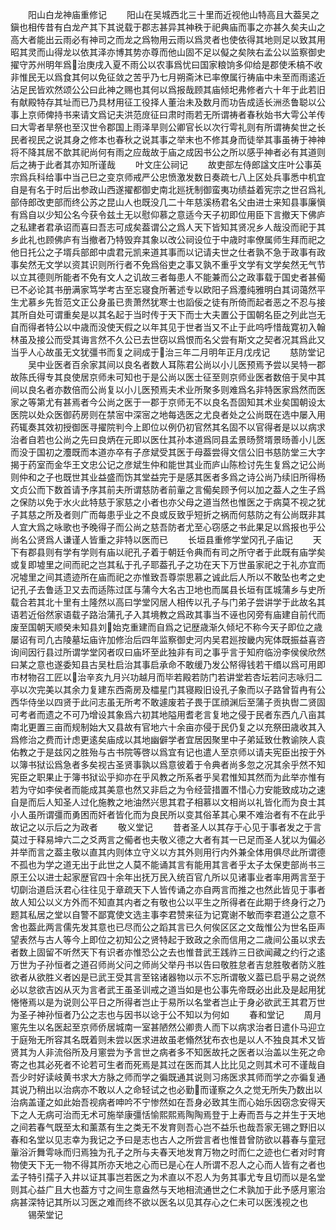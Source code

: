 <!-- { "loadSidebar": true } -->
　　阳山白龙神庙重修记
　　阳山在吴城西北三十里而近视他山特高且大葢吴之鎭也相传昔有白龙产其下其说载于郡志甚异其神秩于祀典庙而事之亦甚久矣夫山之高大者能出云雨必有神司之而龙之爲物用云雨以爲灵者也使依得其地则足以致其用昭其灵而山得龙以依其泽亦博其势亦尊而他山固不足以儗之矣陜右孟公以监察御史擢守苏州明年爲治庚戌入夏不雨公以农事爲忧曰国家粮饷多仰给是郡使禾槁不收非惟民无以爲食其何以免征敛之苦乎乃七月朔斋沐已率僚属行祷庙中未至而雨逺近沾足民皆欢然颂公公曰此神之赐也其何以爲报哉顾其庙倾圯弗修者六十年于此若旧有献殿特存其址而已乃具材用征工役择人董治未及数月而功告成适长洲丞鲁聪以公事上京师俾持书来请文爲记夫洪范庻征曰肃时雨若无所谓祷者春秋始书大雩公羊传曰大雩者旱祭也至汉世令郡国上雨泽旱则公卿官长以次行雩礼则有所谓祷矣世之长民者视民之说其身之修本也春秋之说其事之举末也不修其身而徒举其事虽祷于神神将不降其居不歆其祀尚何有雨之应哉故于庙之成因书公之所以感乎神者必有其道则后之祷于此者其亦知所谨哉
　　叶文庄公祠记
　　故吏部左侍郎諡文庄叶公事英宗爲兵科给事中当己巳之变京师戒严公忠愤激发数日奏疏七八上区处兵事悉中机宜自是有名于时后出参政山西遂擢都御史南北廵抚制御蛮夷功绩益着宪宗之世召爲礼部侍郎改吏部而终公苏之昆山人也既没几二十年慈溪杨君名父由进士来知县事廉愼有爲自以少知公名今获令兹土无以慰仰慕之意适今天子初即位用臣下言撤天下佛庐之私建者君承诏而喜曰吾志可成矣葢谓公之爲人天下皆知其贤况乡人哉没而祀于其乡此礼也顾佛庐有当撤者乃特毁弃其象以改公祠设位于中歳时率僚属师生拜而祀之他日托公之子壻兵部郎中虞君元凯来道其事而以记请夫世之仕者孰不急于政事有政事矣然无文学以资其识则所行者不免爲俗吏之事又孰不重乎文学有文学矣然无气节以立其德则所能者不免有文人之讥故三者每患人不能兼而公之政事载于国史者甚僃已不必论其书册满家笃学考古至忘寝食所著述专以欧阳子爲灋纯雅明白其词蔼然平生尤慕乡先哲范文正公身虽已贵萧然犹寒士也謟佞之徒有所倚而起者恶之不忍与接其所自处可谓重矣是以其名起于当时传于天下而士大夫置公于国朝名臣之列此岂无自而得者特公以中歳而没使天假之以年其见于世者当又不止于此呜呼惜哉寛初入翰林虽及接公而受其诲言然不久公已去世窃以爲恨而名父尝有斯文之契者况其爲此又当乎人心故虽无文犹彊书而复之祠成于治三年二月明年正月戊戌记
　　慈防堂记
　　吴中业医者百余家其间以良名者数人耳陈君公尚以小儿医预焉予尝以吴特一郡故陈氏得专其良使居京师未可知也于是公尚以医士征至则京师业医者数倍于吴中其间以良名者亦数倍而公尚复以小儿医预焉夫术业所聚多则难爲名非特医家爲然而医家之等第尤有甚焉者今公尚之医于一郡于京师无不以良名吾固知其术业矣国朝设太医院以处众医御药房则在禁宻中深宻之地每选医之尤良者处之公尚既在选中屡入用药辄奏其效初授御医寻擢院判今上即位以例仍初官然其名固不以官得者是以以病求治者自若也公尚之先曰良炳在元即以医仕其孙本道爲同县孟景旸赘壻景旸善小儿医而没于国初之灋既而本道亦卒有子彦斌受其医于母葢尝得文信公旧书慈防堂三大字揭于药室而金华王文忠公记之彦斌生仲和能世其业而庐山陈检讨先生复爲之记公尚则仲和之子也既世其业益盛而饬其堂益完于是感其医者多爲之诗公尚乃续旧所得杨文贞公而下数首请予序其前夫所谓慈防者前軰之言僃矣顾予何以加之葢人之生子爲之保防以免于水火此特慈于家慈之小者也亦父母之道当然也惟医之于病莫不视之犹子其慈之所及者则广而每患乎业之不良或反致乎短折之祸而何慈防之有公尚既非其人宜大爲之咏歌也予晚得子而公尚之慈吾防者尤至心窃感之书此果足以爲报也乎公尚名公贤爲人谦谨人皆重之非特以医而已
　　长垣县重修学堂冈孔子庙记
　　天下有郡县则有学有学则有庙以祀孔子着于朝廷令典而有司之所守者于此既有庙学矣或复即墟里之间而祀之岂其私于孔子耶葢孔子之功在天下万世虽家祀之于礼亦宜而况墟里之间其遗迹所在庙而祀之亦惟致吾尊崇思慕之诚此后人所以不敢坠也考之史记孔子去鲁适卫又去而适陈过匡与蒲今大名古卫地也而属县长垣有匡城蒲乡与史所载合若其北十里有土隆然以高曰学堂冈居人相传以孔子与门弟子尝讲学于此故名其语若近俗然家语载子路治蒲孔子入其境教之爲政其事当不诬也冈旁有庙建自前代而废至国朝天顺癸未知县刘始克重建而自爲之记歴歳渐久倾圮不称今天子即位之歳屡诏有司凢古陵墓坛庙许加修治后四年监察御史河内吴君廵按畿内宪体既振益喜咨询间因行县过所谓学堂冈者叹曰庙坏至此独非有司之事乎言于知府临汾李侯侯欣然曰某之意也遂委知县古吴杜启治其事启承命不敢缓乃发公帑得钱若干缗以爲可用即市材物召工匠以治辛亥九月兴功越月而毕若殿若防门若讲堂若杏坛若问志咏归二亭以次完美以其余力复建东西斋房及櫺星门其寝殿旧设孔子象而以子路曾晢冉有公西华侍坐以四贤于此问志虽无所考不敢遽废若子畏于匡顔渊后至蒲子贡执辔二贤固可考者而遗之不可乃增设其象爲六初其地隘用耆老言复地之侵于民者东西凢八亩其南北更置三亩而规制始大又县故有官地六十余亩亦侵于民仍复之以充祭田歳收其入爲修治之费而计虑更逺矣庙成以其地幽僻学者宜居因聚里中子弟延致仕教谕陜人袁佑教之于是兹冈之胜殆与古书院等啓以爲宜有记也遣人至京师以请夫宪臣出按于外以簿书狱讼爲急者多矣视古圣贤事孰以爲意彼着于令典者尚多忽之况其余乎然不知宪臣之职果止于簿书狱讼乎抑亦在乎风教之所系者乎吴君惟知其然而为此举亦惟有若为守如李侯者而能成其美意也然又非启之为令经营措置不惜心力安能致成功之速自是而后人知圣人过化施教之地油然兴思其君子相慕以文相尚以礼皆化而为良士其小人虽所谓彊而勇困而奸者皆化而为良民所以变其俗革其心果不难治者有不在此乎故记之以示后之为政者
　　敬义堂记
　　昔者圣人以其存于心见于事者发之于言莫过于释易坤六二之爻两言之僃者也夫敬义德之大者有其一已足而圣人犹以为偏必并举而言之葢主敬以直其内则体立守义以方其外则用行内外兼全体用俱尽此所谓德不孤也为学之道无出于此世之人莫不能诵其言有能用其言者乎太子太保吏部尚书三原王公以进士起家歴官四十余年出抚万民入统百官凢所以见诸事业者率用两言至于切劘治道启沃君心往往见于章疏天下人皆传诵之亦自两言而推之也然此皆见于事者故人知公以义方外而不知直其内者之有敬也公以平生之所得者在此期于终身行之乃题其私居之堂以自警不鄙寛使文选主事李君赞来征为记寛谢不敏而李君道公之意不舍也葢此两言儒先发其意也已尽而公之蹈其言已久何俟区区之文哉惟公为世名臣声望表然与古人等今上即位之初知公之贤特起于致政之余而信用之二歳间公虽以求去者数上固留不听然天下有识者亦惟恐公之去也惟昔武王践祚三日欲闻藏之约行之逺万世为子孙恒者之道召师尚父问之师尚父举丹书以告曰敬胜怠者吉怠胜敬者防义胜欲者从欲胜义者凶是已武王受其言至铭诸器物以示不忘所谓敬义葢已启乎易之说然必以怠欲吉凶从灭为言者武王虽圣训戒之道当如是也公事先帝既必出此及是起用犹惓惓焉以是为说则公平日之所得者岂止于易所以名堂者岂止于身必欲武王其君万世为圣子神孙恒者乃公之志也与因书以谂于公不知以为何如
　　春和堂记
　　周月窻先生以名医起至京师侨居城南一室甚陋然公卿贵人而下以病求治者日遣仆马迎立于庭殆无所容其名既着则未尝以医求进故虽老翛然犹布衣也是以人不独良其术又皆贤其为人非流俗所及月窻尝为予言世之病者多不知医故托之医者以治盖以生死之命寄之也其必死者不论若可生者而死焉是其过在医而其人比比见之则其术可不谨哉自吾少时好读岐黄书求大方脉之师而学之徧既通其说则习疡医求其师而学之亦徧复通其说乃稍出以治病亦不敢以人之命轻试之也必勤而谨察之久之觉无所失乃数出以治病盖谨之如此始吾视病者呻吟不宁惨然如在吾身必致其生而心始乐因窃念安得天下之人无病可治而无术可施举康彊恬愉熙熙焉陶陶焉登于上寿而吾与之并生于天地之间若春气既至太和薰蒸有生之类无不发育则吾心岂不益乐也哉吾家无锡之野旧以春和名堂以见志幸为我记之予曰是志也古人之所尝言者也惟昔曾防欲以暮春与童冠軰浴沂舞雩咏而归焉独为孔子之所与夫春天地发育万物之时而仁之迹也仁者对时育物使天下无一物不得其所亦天地之心而已是心在人所谓不忍人之心而人皆有之者也孟子特引孺子入井以证其事岂若医之为术直以不忍人为务其事尤专且切而以是名堂则其心益广且大也葢方寸之间生意盎然与天地相流通世之仁术孰加于此予感月窻治病甚深特记其所以习医之难而终不欲以医名以见其存心之仁未可以医浅视之也
　　锡荣堂记
